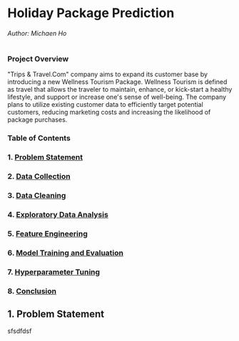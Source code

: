 # Holiday Package Prediction

###### Author: Michaen Ho

#

### Project Overview

"Trips & Travel.Com" company aims to expand its customer base by introducing a new Wellness Tourism Package. Wellness Tourism is defined as travel that allows the traveler to maintain, enhance, or kick-start a healthy lifestyle, and support or increase one's sense of well-being. The company plans to utilize existing customer data to efficiently target potential customers, reducing marketing costs and increasing the likelihood of package purchases.

### Table of Contents

### 1. [Problem Statement](#1-problem-statement)
### 2. [Data Collection](data-collection)
### 3. [Data Cleaning](data-cleaning)
### 4. [Exploratory Data Analysis](exploratory-data-analysis)
### 5. [Feature Engineering](feature-engineering)
### 6. [Model Training and Evaluation](model-training-and-evaluation)
### 7. [Hyperparameter Tuning](hyperparameter-tuning)
### 8. [Conclusion](conclusion)


## 1. Problem Statement

sfsdfdsf
